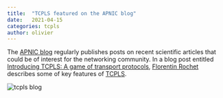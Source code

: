 ```yaml
---
title:  "TCPLS featured on the APNIC blog"
date:   2021-04-15
categories: tcpls
author: olivier
---
```


The [APNIC blog](https://blog.apnic.net) regularly publishes posts on recent scientific articles that could be of interest for the networking community. In a blog post entitled [Introducing TCPLS: A game of transport protocols](https://blog.apnic.net/2021/04/15/introducing-tcpls-a-game-of-transport-protocols/), [Florentin Rochet](https://frochet.github.io) describes some of key features of [TCPLS](https://pluginized-protocols.org/tcpls/). 

![tcpls blog](https://blog.apnic.net/wp-content/uploads/2021/04/TCPLS-header-modified.png)



